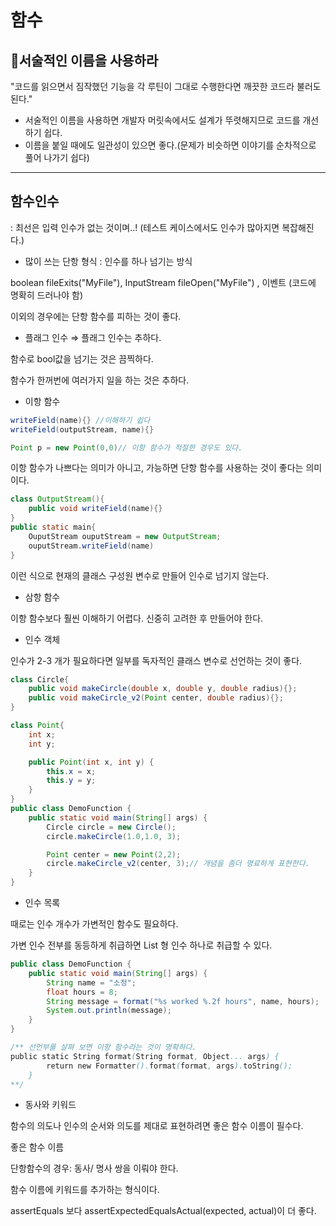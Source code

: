 # 함수

## 🎯서술적인 이름을 사용하라

"코드를 읽으면서 짐작했던 기능을 각 루틴이 그대로 수행한다면 깨끗한 코드라 불러도 된다."

- 서술적인 이름을 사용하면 개발자 머릿속에서도 설계가 뚜렷해지므로 코드를 개선하기 쉽다.
- 이름을 붙일 때에도 일관성이 있으면 좋다.(문제가 비슷하면 이야기를 순차적으로 풀어 나가기 쉽다)

---

## 함수인수

: 최선은 입력 인수가 없는 것이며..! (테스트 케이스에서도 인수가 많아지면 복잡해진다.)

- 많이 쓰는 단항 형식 : 인수를 하나 넘기는 방식

 boolean fileExits("MyFile"), InputStream fileOpen("MyFile") , 이벤트 (코드에 명확히 드러나야 함)

이외의 경우에는 단항 함수를 피하는 것이 좋다.

- 플래그 인수 ⇒ 플래그 인수는 추하다.

함수로 bool값을 넘기는 것은 끔찍하다.

함수가 한꺼번에 여러가지 일을 하는 것은 추하다. 

- 이항 함수

```java
writeField(name){} //이해하기 쉽다
writeField(outputStream, name){}

Point p = new Point(0,0)// 이항 함수가 적절한 경우도 있다.
```

이항 함수가 나쁘다는 의미가 아니고, 가능하면 단항 함수를 사용하는 것이 좋다는 의미이다.

```java
class OutputStream(){
	public void writeField(name){}
}
public static main{
	OuputStream ouputStream = new OutputStream;
	ouputStream.writeField(name)
}
```

이런 식으로 현재의 클래스 구성원 변수로 만들어 인수로 넘기지 않는다.

- 삼항 함수

이항 함수보다 훨씬 이해하기 어렵다. 신중히 고려한 후 만들어야 한다.

- 인수 객체

인수가 2-3 개가 필요하다면 일부를 독자적인 클래스 변수로 선언하는 것이 좋다.

```java
class Circle{
    public void makeCircle(double x, double y, double radius){};
    public void makeCircle_v2(Point center, double radius){};
}

class Point{
    int x;
    int y;

    public Point(int x, int y) {
        this.x = x;
        this.y = y;
    }
}
public class DemoFunction {
    public static void main(String[] args) {
        Circle circle = new Circle();
        circle.makeCircle(1.0,1.0, 3);

        Point center = new Point(2,2);
        circle.makeCircle_v2(center, 3);// 개념을 좀더 명료하게 표현한다.
    }
}
```

- 인수 목록

때로는 인수 개수가 가변적인 함수도 필요하다. 

가변 인수 전부를 동등하게 취급하면 List 형 인수 하나로 취급할 수 있다.

```java
public class DemoFunction {
    public static void main(String[] args) {
        String name = "소정";
        float hours = 8;
        String message = format("%s worked %.2f hours", name, hours);
        System.out.println(message);
    }
}

/** 선언부를 살펴 보면 이항 함수라는 것이 명확하다.
public static String format(String format, Object... args) {
        return new Formatter().format(format, args).toString();
    }
**/
```

- 동사와 키워드

함수의 의도나 인수의 순서와 의도를 제대로 표현하려면 좋은 함수 이름이 필수다.

좋은 함수 이름

단항함수의 경우: 동사/ 명사 쌍을 이뤄야 한다.

함수 이름에 키워드를 추가하는 형식이다.

assertEquals 보다 assertExpectedEqualsActual(expected, actual)이 더 좋다.